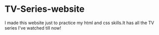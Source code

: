# TV-Series-website
I made this website just to practice my html and css skills.It has all the TV series I've watched till now!
